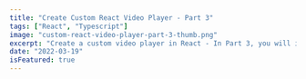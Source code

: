 ```yaml
---
title: "Create Custom React Video Player - Part 3"
tags: ["React", "Typescript"]
image: "custom-react-video-player-part-3-thumb.png"
excerpt: "Create a custom video player in React - In Part 3, you will implement Adaptive Bitrate Streaming to allow to play format like HLS or MPEG."
date: "2022-03-19"
isFeatured: true
---
```



